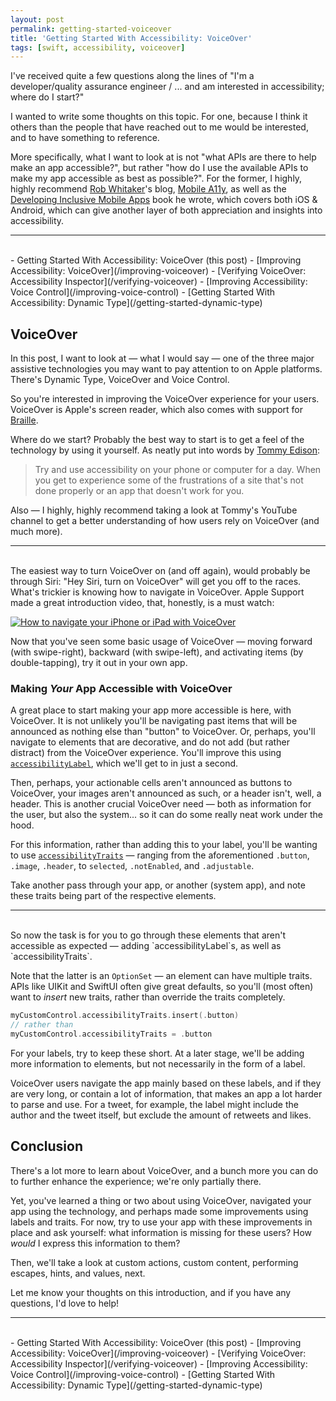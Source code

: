 ```yaml
---
layout: post
permalink: getting-started-voiceover
title: 'Getting Started With Accessibility: VoiceOver'
tags: [swift, accessibility, voiceover]
---
```


I've received quite a few questions along the lines of "I'm a developer/quality
assurance engineer / ... and am interested in accessibility; where do I start?"

I wanted to write some thoughts on this topic. For one, because I think it
others than the people that have reached out to me would be interested, and to
have something to reference.

<!--more-->

More specifically, what I want to look at is not "what APIs are there to help
make an app accessible?", but rather "how do I use the available APIs to make
my app accessible as best as possible?". For the former, I highly, highly
recommend [Rob Whitaker](https://twitter.com/RobRWAPP)'s blog,
[Mobile A11y](https://mobilea11y.com), as well as the [Developing Inclusive
Mobile Apps](https://link.springer.com/book/10.1007/978-1-4842-5814-9) book he
wrote, which covers both iOS & Android, which can give another layer of both
appreciation and insights into accessibility.

---
<br />
- Getting Started With Accessibility: VoiceOver (this post)
- [Improving Accessibility: VoiceOver](/improving-voiceover)
- [Verifying VoiceOver: Accessibility Inspector](/verifying-voiceover)
- [Improving Accessibility: Voice Control](/improving-voice-control)
- [Getting Started With Accessibility: Dynamic Type](/getting-started-dynamic-type)

## VoiceOver

In this post, I want to look at — what I would say — one of the three major
assistive technologies you may want to pay attention to on Apple platforms.
There's Dynamic Type, VoiceOver and Voice Control.

So you're interested in improving the VoiceOver experience for your users.
VoiceOver is Apple's screen reader, which also comes with support for
[Braille](https://en.wikipedia.org/wiki/Braille).

Where do we start? Probably the best way to start is to get a feel of the
technology by using it yourself. As neatly put into words by
[Tommy Edison](https://www.youtube.com/channel/UCld5SlwHrXgAYRE83WJOPCw):

> Try and use accessibility on your phone or computer for a day. When you get to
experience some of the frustrations of a site that's not done properly or an app
that doesn't work for you.

Also — I highly, highly recommend taking a look at Tommy's YouTube channel to
get a better understanding of how users rely on VoiceOver (and much more).

---
<br />
The easiest way to turn VoiceOver on (and off again), would probably be through
Siri: "Hey Siri, turn on VoiceOver" will get you off to the races. What's
trickier is knowing how to navigate in VoiceOver. Apple Support made a great
introduction video, that, honestly, is a must watch:

[![How to navigate your iPhone or iPad with VoiceOver](http://img.youtube.com/vi/qDm7GiKra28/0.jpg)](https://www.youtube.com/watch?v=qDm7GiKra28 "How to navigate your iPhone or iPad with VoiceOver")

Now that you've seen some basic usage of VoiceOver — moving forward (with
swipe-right), backward (with swipe-left), and activating items (by
double-tapping), try it out in your own app.

### Making _Your_ App Accessible with VoiceOver

A great place to start making your app more accessible is here, with VoiceOver.
It is not unlikely you'll be navigating past items that will be announced as
nothing else than "button" to VoiceOver. Or, perhaps, you'll navigate to
elements that are decorative, and do not add (but rather distract) from the
VoiceOver experience. You'll improve this using [`accessibilityLabel`](https://developer.apple.com/documentation/objectivec/nsobject/1615181-accessibilitylabel/),
which we'll get to in just a second.

Then, perhaps, your actionable cells aren't announced as buttons to VoiceOver,
your images aren't announced as such, or a header isn't, well, a header.
This is another crucial VoiceOver need — both as information for the user,
but also the system... so it can do some really neat work under the hood.

For this information, rather than adding this to your label, you'll be wanting
to use [`accessibilityTraits`](https://developer.apple.com/documentation/uikit/uiaccessibility/uiaccessibilitytraits) —
ranging from the aforementioned `.button`, `.image`, `.header`, to `selected`,
`.notEnabled`, and `.adjustable`.

Take another pass through your app, or another (system app), and note these
traits being part of the respective elements.

---
<br />
So now the task is for you to go through these elements that aren't accessible
as expected — adding `accessibilityLabel`s, as well as `accessibilityTraits`.

Note that the latter is an `OptionSet` — an element can have multiple traits.
APIs like UIKit and SwiftUI often give great defaults, so you'll (most often)
want to _insert_ new traits, rather than override the traits completely.

```swift
myCustomControl.accessibilityTraits.insert(.button)
// rather than
myCustomControl.accessibilityTraits = .button
```

For your labels, try to keep these short. At a later stage, we'll be adding
more information to elements, but not necessarily in the form of a label.

VoiceOver users navigate the app mainly based on these labels, and if they are
very long, or contain a lot of information, that makes an app a lot harder to
parse and use. For a tweet, for example, the label might include the author
and the tweet itself, but exclude the amount of retweets and likes.

## Conclusion

There's a lot more to learn about VoiceOver, and a bunch more you can do to
further enhance the experience; we're only partially there.

Yet, you've learned a thing or two about using VoiceOver, navigated your app
using the technology, and perhaps made some improvements using labels and
traits. For now, try to use your app with these improvements in place and ask
yourself: what information is missing for these users? How _would_ I express
this information to them?

Then, we'll take a look at custom actions, custom content, performing escapes,
hints, and values, next.

Let me know your thoughts on this introduction, and if you have any questions,
I'd love to help!

---
<br />
- Getting Started With Accessibility: VoiceOver (this post)
- [Improving Accessibility: VoiceOver](/improving-voiceover)
- [Verifying VoiceOver: Accessibility Inspector](/verifying-voiceover)
- [Improving Accessibility: Voice Control](/improving-voice-control)
- [Getting Started With Accessibility: Dynamic Type](/getting-started-dynamic-type)

